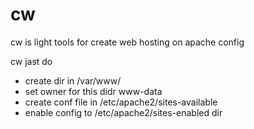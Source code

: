 # cw

cw is light tools for create web hosting on apache config

cw jast do
* create dir in /var/www/
* set owner for this didr www-data
* create conf file in /etc/apache2/sites-available
* enable config to /etc/apache2/sites-enabled dir
